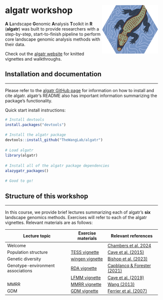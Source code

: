 
<!-- README.md is generated from README.Rmd. Please edit that file -->

# algatr workshop <img src="figures/logo.png" align="right" height="160"/>

**A** **L**andscape **G**enomic **A**nalysis **T**oolkit in **R**
(**algatr**) was built to provide researchers with a step-by-step,
start-to-finish pipeline to perform core landscape genomic analysis
methods with their data.

Check out the [algatr website](thewanglab.github.io/algatr/) for knitted
vignettes and walkthroughs.

## Installation and documentation

------------------------------------------------------------------------

Please refer to the [algatr GitHub
page](https://github.com/TheWangLab/algatr) for information on how to
install and cite algatr. algatr’s README also has important information
summarizing the package’s functionality.

Quick start install instructions:

``` r
# Install devtools
install.packages("devtools")

# Install the algatr package
devtools::install_github("TheWangLab/algatr")

# Load algatr
library(algatr)

# Install all of the algatr package dependencies
alazygatr_packages()

# Good to go!
```

## Structure of this workshop

------------------------------------------------------------------------

In this course, we provide brief lectures summarizing each of algatr’s
**six** landscape genomics methods. Exercises will refer to each of the
algatr vignettes. Relevant materials are as follows:

| Lecture topic                     | Exercise materials                                                                   | Relevant references                                                                                    |
|-----------------------------------|--------------------------------------------------------------------------------------|--------------------------------------------------------------------------------------------------------|
| Welcome                           |                                                                                      | [Chambers et al. 2024](https://onlinelibrary.wiley.com/doi/10.1111/1755-0998.13884)                    |
| Population structure              | [TESS vignette](https://thewanglab.github.io/algatr/articles/TESS_vignette.html)     | [Caye et al. (2015)](https://onlinelibrary.wiley.com/doi/10.1111/1755-0998.12471)                      |
| Genetic diversity                 | [wingen vignette](https://thewanglab.github.io/algatr/articles/wingen_vignette.html) | [Bishop et al. (2023)](https://besjournals.onlinelibrary.wiley.com/doi/10.1111/2041-210X.14090)        |
| Genotype-environment associations | [RDA vignette](https://thewanglab.github.io/algatr/articles/RDA_vignette.html)       | [Capblancq & Forester (2021)](https://besjournals.onlinelibrary.wiley.com/doi/10.1111/2041-210X.13722) |
|                                   | [LFMM vignette](https://thewanglab.github.io/algatr/articles/LFMM_vignette.html)     | [Caye et al. (2019)](https://academic.oup.com/mbe/article/36/4/852/5290100?login=false)                |
| MMRR                              | [MMRR vignette](https://thewanglab.github.io/algatr/articles/MMRR_vignette.html)     | [Wang (2013)](https://academic.oup.com/evolut/article/67/12/3403/6851376?login=false)                  |
| GDM                               | [GDM vignette](https://thewanglab.github.io/algatr/articles/GDM_vignette.html)       | [Ferrier et al. (2007)](https://onlinelibrary.wiley.com/doi/10.1111/j.1472-4642.2007.00341.x)          |
